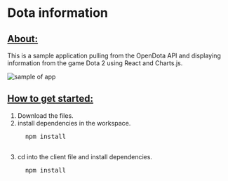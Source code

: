 # Dota information

## <ins>About:</ins>
This is a sample application pulling from the OpenDota API and displaying information from the game Dota 2 using React and Charts.js.

<img src="https://i.gyazo.com/43fcfb8f2cd23dd008b1e89648f5e016.png" alt="sample of app"/>

## <ins>How to get started:</ins>
<ol> 
  <li>Download the files. </li>
  <li>install dependencies in the workspace. </li>
  <pre>
  npm install
  </pre>
  <li>cd into the client file and install dependencies. </li>
  <pre>
  npm install
  </pre>
</ol>
